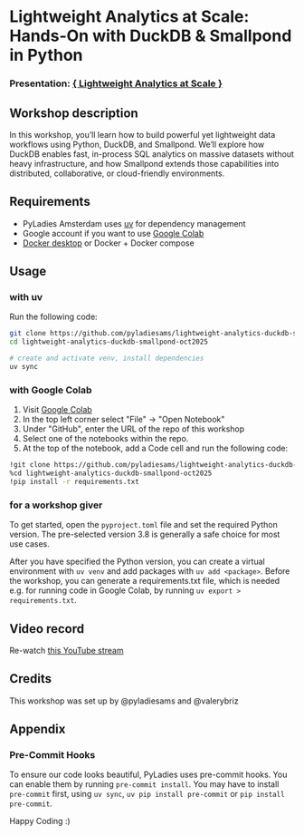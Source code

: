 # Lightweight Analytics at Scale: Hands-On with DuckDB & Smallpond in Python
### Presentation: [{ Lightweight Analytics at Scale }](https://github.com/pyladiesams/lightweight-analytics-duckdb-smallpond-oct2025/blob/main/workshop/Smallpond%20Pyladies%20Amsterdam.pdf)

## Workshop description
In this workshop, you’ll learn how to build powerful yet lightweight data workflows using Python, DuckDB, and Smallpond. We’ll explore how DuckDB enables fast, in-process SQL analytics on massive datasets without heavy infrastructure, and how Smallpond extends those capabilities into distributed, collaborative, or cloud-friendly environments.

## Requirements
* PyLadies Amsterdam uses [uv](https://docs.astral.sh/uv/) for dependency management
* Google account if you want to use [Google Colab](https://colab.research.google.com/)
* [Docker desktop](https://docs.docker.com/desktop/) or Docker + Docker compose 
 
## Usage
### with uv
Run the following code:
```bash
git clone https://github.com/pyladiesams/lightweight-analytics-duckdb-smallpond-oct2025.git
cd lightweight-analytics-duckdb-smallpond-oct2025

# create and activate venv, install dependencies
uv sync
```
### with Google Colab
1. Visit [Google Colab](https://colab.research.google.com/)
2. In the top left corner select "File" &#8594; "Open Notebook"
3. Under "GitHub", enter the URL of the repo of this workshop
4. Select one of the notebooks within the repo.
5. At the top of the notebook, add a Code cell and run the following code:
```bash
!git clone https://github.com/pyladiesams/lightweight-analytics-duckdb-smallpond-oct2025.git
%cd lightweight-analytics-duckdb-smallpond-oct2025
!pip install -r requirements.txt
```
### for a workshop giver
To get started, open the `pyproject.toml` file and set the required Python version. The pre-selected version 3.8 is generally a safe choice for most use cases.

After you have specified the Python version, you can create a virtual environment with `uv venv` and add packages with `uv add <package>`. Before the workshop, you can generate a requirements.txt file, which is needed e.g. for running code in Google Colab, by running `uv export > requirements.txt`.

## Video record
Re-watch [this YouTube stream](https://www.youtube.com/live/rBDs6izPsLE)

## Credits
This workshop was set up by @pyladiesams and @valerybriz

## Appendix
### Pre-Commit Hooks

To ensure our code looks beautiful, PyLadies uses pre-commit hooks. You can enable them by running `pre-commit install`. You may have to install `pre-commit` first, using `uv sync`, `uv pip install pre-commit` or `pip install pre-commit`.

Happy Coding :)
